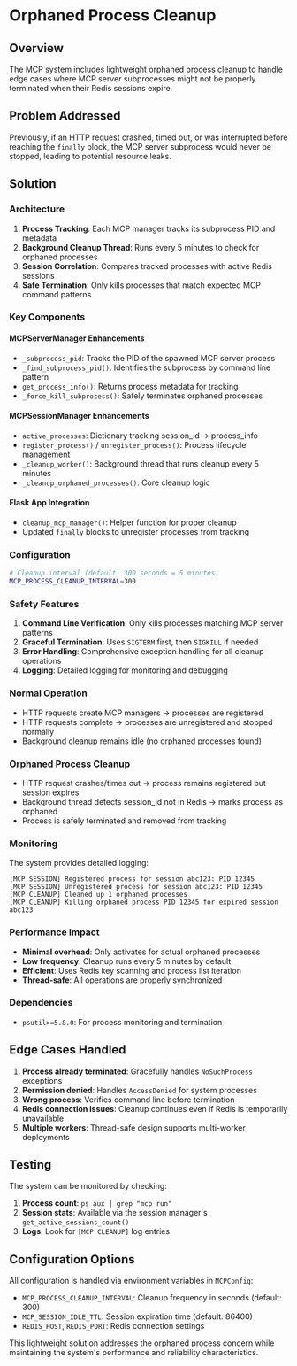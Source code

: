 # Orphaned Process Cleanup

## Overview

The MCP system includes lightweight orphaned process cleanup to handle edge cases where MCP server subprocesses might not be properly terminated when their Redis sessions expire.

## Problem Addressed

Previously, if an HTTP request crashed, timed out, or was interrupted before reaching the `finally` block, the MCP server subprocess would never be stopped, leading to potential resource leaks.

## Solution

### Architecture

1. **Process Tracking**: Each MCP manager tracks its subprocess PID and metadata
2. **Background Cleanup Thread**: Runs every 5 minutes to check for orphaned processes  
3. **Session Correlation**: Compares tracked processes with active Redis sessions
4. **Safe Termination**: Only kills processes that match expected MCP command patterns

### Key Components

#### MCPServerManager Enhancements
- `_subprocess_pid`: Tracks the PID of the spawned MCP server process
- `_find_subprocess_pid()`: Identifies the subprocess by command line pattern
- `get_process_info()`: Returns process metadata for tracking
- `_force_kill_subprocess()`: Safely terminates orphaned processes

#### MCPSessionManager Enhancements  
- `active_processes`: Dictionary tracking session_id → process_info
- `register_process()` / `unregister_process()`: Process lifecycle management
- `_cleanup_worker()`: Background thread that runs cleanup every 5 minutes
- `_cleanup_orphaned_processes()`: Core cleanup logic

#### Flask App Integration
- `cleanup_mcp_manager()`: Helper function for proper cleanup
- Updated `finally` blocks to unregister processes from tracking

### Configuration

```bash
# Cleanup interval (default: 300 seconds = 5 minutes)
MCP_PROCESS_CLEANUP_INTERVAL=300
```

### Safety Features

1. **Command Line Verification**: Only kills processes matching MCP server patterns
2. **Graceful Termination**: Uses `SIGTERM` first, then `SIGKILL` if needed
3. **Error Handling**: Comprehensive exception handling for all cleanup operations
4. **Logging**: Detailed logging for monitoring and debugging

### Normal Operation

- HTTP requests create MCP managers → processes are registered
- HTTP requests complete → processes are unregistered and stopped normally
- Background cleanup remains idle (no orphaned processes found)

### Orphaned Process Cleanup

- HTTP request crashes/times out → process remains registered but session expires
- Background thread detects session_id not in Redis → marks process as orphaned
- Process is safely terminated and removed from tracking

### Monitoring

The system provides detailed logging:

```
[MCP SESSION] Registered process for session abc123: PID 12345
[MCP SESSION] Unregistered process for session abc123: PID 12345
[MCP CLEANUP] Cleaned up 1 orphaned processes
[MCP CLEANUP] Killing orphaned process PID 12345 for expired session abc123
```

### Performance Impact

- **Minimal overhead**: Only activates for actual orphaned processes
- **Low frequency**: Cleanup runs every 5 minutes by default
- **Efficient**: Uses Redis key scanning and process list iteration
- **Thread-safe**: All operations are properly synchronized

### Dependencies

- `psutil>=5.8.0`: For process monitoring and termination

## Edge Cases Handled

1. **Process already terminated**: Gracefully handles `NoSuchProcess` exceptions
2. **Permission denied**: Handles `AccessDenied` for system processes  
3. **Wrong process**: Verifies command line before termination
4. **Redis connection issues**: Cleanup continues even if Redis is temporarily unavailable
5. **Multiple workers**: Thread-safe design supports multi-worker deployments

## Testing

The system can be monitored by checking:

1. **Process count**: `ps aux | grep "mcp run"` 
2. **Session stats**: Available via the session manager's `get_active_sessions_count()`
3. **Logs**: Look for `[MCP CLEANUP]` log entries

## Configuration Options

All configuration is handled via environment variables in `MCPConfig`:

- `MCP_PROCESS_CLEANUP_INTERVAL`: Cleanup frequency in seconds (default: 300)
- `MCP_SESSION_IDLE_TTL`: Session expiration time (default: 86400)
- `REDIS_HOST`, `REDIS_PORT`: Redis connection settings

This lightweight solution addresses the orphaned process concern while maintaining the system's performance and reliability characteristics. 